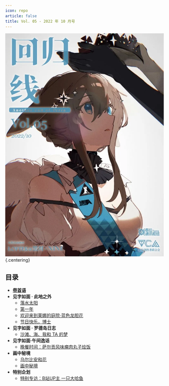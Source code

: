 ```yaml
---
icon: repo
article: false
title: Vol. 05 - 2022 年 10 月号
---
```


![](./res/cover.webp) {.centering}

## 目录

- [**卷首语**](intro.html)
- **见字如面 · 此地之外**
  - [落水太阳](article1.html)
  - [第一年](article2.html)
  - [欢迎来到莱娜的庭院·蓝色龙胆花](article4.html)
  - [节日快乐，博士](article6.html)
- **见字如面 · 罗德岛日志**
  - [沙滩、海、我和 TA 的梦](article3.html)
- **见字如面·午间逸话**
  - [晚餐时间：萨尔贡风味瘤肉丸子烩饭](article5.html)
- **画中秘境**
  - [乌尔比安和花](comic1)
  - [画中秘境](paintings)
- **特别企划**
  - [特别专访：B站UP主 一只大哈鱼](interview)

<ArticleAd />